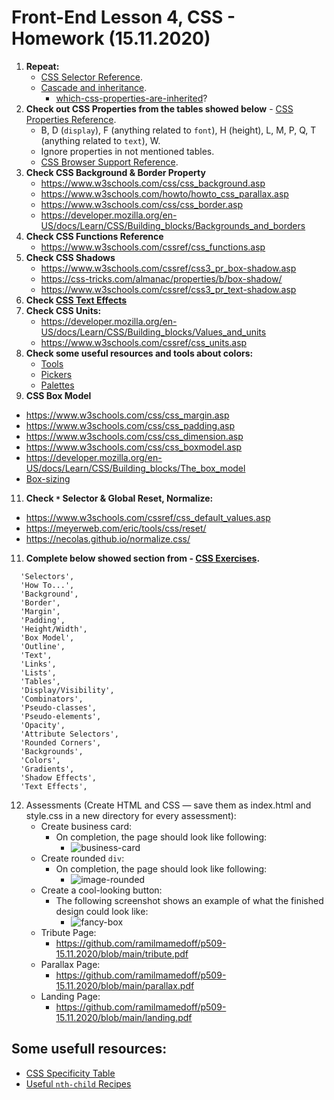 # Front-End Lesson 4, CSS - Homework (15.11.2020)

1. **Repeat:**
   - [CSS Selector Reference](https://www.w3schools.com/cssref/css_selectors.asp).
   - [Cascade and inheritance](https://developer.mozilla.org/en-US/docs/Learn/CSS/Building_blocks/Cascade_and_inheritance).
     - [which-css-properties-are-inherited](https://stackoverflow.com/questions/5612302/which-css-properties-are-inherited)?
2. **Check out CSS Properties from the tables showed below** - [CSS Properties Reference](https://www.w3schools.com/cssref/default.asp).
   - B, D (`display`), F (anything related to `font`), H (height), L, M, P, Q, T (anything related to `text`), W.
   - Ignore properties in not mentioned tables.
   - [CSS Browser Support Reference](https://www.w3schools.com/cssref/css3_browsersupport.asp).
3. **Check CSS Background & Border Property**
   - https://www.w3schools.com/css/css_background.asp
   - https://www.w3schools.com/howto/howto_css_parallax.asp
   - https://www.w3schools.com/css/css_border.asp
   - https://developer.mozilla.org/en-US/docs/Learn/CSS/Building_blocks/Backgrounds_and_borders
4. **Check CSS Functions Reference**
   - https://www.w3schools.com/cssref/css_functions.asp
5. **Check CSS Shadows**
   - https://www.w3schools.com/cssref/css3_pr_box-shadow.asp
   - https://css-tricks.com/almanac/properties/b/box-shadow/
   - https://www.w3schools.com/cssref/css3_pr_text-shadow.asp
6. **Check [CSS Text Effects](https://www.w3schools.com/css/css3_text_effects.asp)**
7. **Check CSS Units:**
   - https://developer.mozilla.org/en-US/docs/Learn/CSS/Building_blocks/Values_and_units
   - https://www.w3schools.com/cssref/css_units.asp
8. **Check some useful resources and tools about colors:**
   - [Tools](https://www.one-tab.com/page/uJN_JFNhQ9ampTP7N5RktQ)
   - [Pickers](https://www.one-tab.com/page/qZEXvVYPR96naRHpt8odkw)
   - [Palettes](https://www.one-tab.com/page/IODBmqewTN6nXtEG-vz2lw)
9.  **CSS Box Model**
   - https://www.w3schools.com/css/css_margin.asp
   - https://www.w3schools.com/css/css_padding.asp
   - https://www.w3schools.com/css/css_dimension.asp
   - https://www.w3schools.com/css/css_boxmodel.asp
   - https://developer.mozilla.org/en-US/docs/Learn/CSS/Building_blocks/The_box_model
   - [Box-sizing](https://developer.mozilla.org/en-US/docs/Web/CSS/box-sizing)
11. **Check `*` Selector & Global Reset, Normalize:**
   - https://www.w3schools.com/cssref/css_default_values.asp
   - https://meyerweb.com/eric/tools/css/reset/
   - https://necolas.github.io/normalize.css/

11. **Complete below showed section from - [CSS Exercises](https://www.w3schools.com/css/css_exercises.asp).**
```
  'Selectors',
  'How To...',
  'Background',
  'Border',
  'Margin',
  'Padding',
  'Height/Width',
  'Box Model',
  'Outline',
  'Text',
  'Links',
  'Lists',
  'Tables',
  'Display/Visibility',
  'Combinators',
  'Pseudo-classes',
  'Pseudo-elements',
  'Opacity',
  'Attribute Selectors',
  'Rounded Corners',
  'Backgrounds',
  'Colors',
  'Gradients',
  'Shadow Effects',
  'Text Effects',
```

12. Assessments (Create HTML and CSS — save them as index.html and style.css in a new directory for every assessment):
    - Create business card:
      - On completion, the page should look like following:
        - ![business-card](https://user-images.githubusercontent.com/74110914/99241831-d5b99400-2817-11eb-81c7-eb1a2a765fb4.png)
    - Create rounded `div`:
      - On completion, the page should look like following:
        - ![image-rounded](https://user-images.githubusercontent.com/74110914/99241841-d7835780-2817-11eb-866e-3102d38b4e9a.png)
    - Create a cool-looking button: 
      - The following screenshot shows an example of what the finished design could look like:
        - ![fancy-box](https://user-images.githubusercontent.com/74110914/99241838-d6eac100-2817-11eb-983b-6dcb71a6a80e.png)
    - Tribute Page:
      - https://github.com/ramilmamedoff/p509-15.11.2020/blob/main/tribute.pdf
    - Parallax Page:
      - https://github.com/ramilmamedoff/p509-15.11.2020/blob/main/parallax.pdf
    - Landing Page:
      - https://github.com/ramilmamedoff/p509-15.11.2020/blob/main/landing.pdf


## Some usefull resources:

- [CSS Specificity Table](https://sites.google.com/site/csskungfu/_/rsrc/1221742532694/specificity/specificity.gif)
- [Useful `nth-child` Recipes](https://css-tricks.com/useful-nth-child-recipies/)
